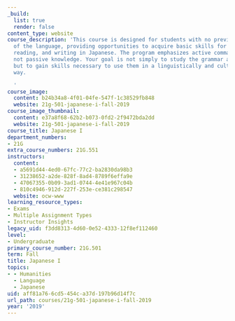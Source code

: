 ```yaml
---
_build:
  list: true
  render: false
content_type: website
course_description: 'This course is designed for students with no previous knowledge
  of the language, providing opportunities to acquire basic skills for conversation,
  reading, and writing in Japanese. The program emphasizes active command of Japanese,
  not passive knowledge. Your goal is not simply to study the grammar and vocabulary,
  but to gain skills necessary to use them in a linguistically and culturally appropriate
  way.

  '
course_image:
  content: b24b34a8-4f01-04fe-547f-1c38529fb848
  website: 21g-501-japanese-i-fall-2019
course_image_thumbnail:
  content: e37a8f68-62b2-b073-0fd2-2f9472bda2dd
  website: 21g-501-japanese-i-fall-2019
course_title: Japanese I
department_numbers:
- 21G
extra_course_numbers: 21G.551
instructors:
  content:
  - a5691d44-4ed0-67fc-77c2-ba2830da98b3
  - 31238652-a2de-828f-8ad4-8789f6effa9e
  - 47067355-0b09-3ad1-0744-4e41e967c04b
  - 810c4946-912d-227f-253e-ce381c298547
  website: ocw-www
learning_resource_types:
- Exams
- Multiple Assignment Types
- Instructor Insights
legacy_uid: f3dd8313-4d60-0e52-4333-12f8ef112460
level:
- Undergraduate
primary_course_number: 21G.501
term: Fall
title: Japanese I
topics:
- - Humanities
  - Language
  - Japanese
uid: aff81a76-6cd5-454c-a37d-197b96d14f7c
url_path: courses/21g-501-japanese-i-fall-2019
year: '2019'
---
```

